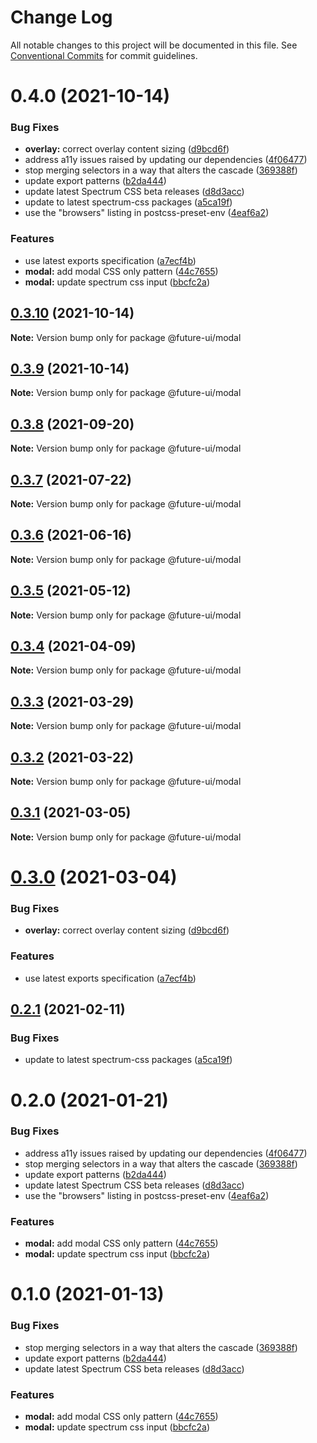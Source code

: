 # Change Log

All notable changes to this project will be documented in this file.
See [Conventional Commits](https://conventionalcommits.org) for commit guidelines.

# 0.4.0 (2021-10-14)


### Bug Fixes

* **overlay:** correct overlay content sizing ([d9bcd6f](https://github.com/adobe/spectrum-web-components/commit/d9bcd6fd6b4eecae297c6e5cc5330e79a9e198ff))
* address a11y issues raised by updating our dependencies ([4f06477](https://github.com/adobe/spectrum-web-components/commit/4f0647782eea7fdd85560e1bcb2f8b892f30bc33))
* stop merging selectors in a way that alters the cascade ([369388f](https://github.com/adobe/spectrum-web-components/commit/369388f8cc147543891087991c569f849ddb9b38))
* update export patterns ([b2da444](https://github.com/adobe/spectrum-web-components/commit/b2da444359b4022ed3f61dedf563b5bacba42103))
* update latest Spectrum CSS beta releases ([d8d3acc](https://github.com/adobe/spectrum-web-components/commit/d8d3acc86de31e58219db6ba2a9d045b83cbe103))
* update to latest spectrum-css packages ([a5ca19f](https://github.com/adobe/spectrum-web-components/commit/a5ca19f67d5b3f0951667c4441d4d977bf1e0937))
* use the "browsers" listing in postcss-preset-env ([4eaf6a2](https://github.com/adobe/spectrum-web-components/commit/4eaf6a28f7b5eaf60487841d264d6d804ae675ce))


### Features

* use latest exports specification ([a7ecf4b](https://github.com/adobe/spectrum-web-components/commit/a7ecf4b6da7996f36a8a89f62cc2384709497008))
* **modal:** add modal CSS only pattern ([44c7655](https://github.com/adobe/spectrum-web-components/commit/44c765582baba6f751602f7b37a083dd5234e4df))
* **modal:** update spectrum css input ([bbcfc2a](https://github.com/adobe/spectrum-web-components/commit/bbcfc2a35a42fc3b81d3de17f216e4c872d3ac07))





## [0.3.10](https://github.com/adobe/spectrum-web-components/compare/@future-ui/modal@0.3.8...@future-ui/modal@0.3.10) (2021-10-14)

**Note:** Version bump only for package @future-ui/modal

## [0.3.9](https://github.com/adobe/spectrum-web-components/compare/@future-ui/modal@0.3.8...@future-ui/modal@0.3.9) (2021-10-14)

**Note:** Version bump only for package @future-ui/modal

## [0.3.8](https://github.com/adobe/spectrum-web-components/compare/@future-ui/modal@0.3.7...@future-ui/modal@0.3.8) (2021-09-20)

**Note:** Version bump only for package @future-ui/modal

## [0.3.7](https://github.com/adobe/spectrum-web-components/compare/@future-ui/modal@0.3.6...@future-ui/modal@0.3.7) (2021-07-22)

**Note:** Version bump only for package @future-ui/modal

## [0.3.6](https://github.com/adobe/spectrum-web-components/compare/@future-ui/modal@0.3.5...@future-ui/modal@0.3.6) (2021-06-16)

**Note:** Version bump only for package @future-ui/modal

## [0.3.5](https://github.com/adobe/spectrum-web-components/compare/@future-ui/modal@0.3.4...@future-ui/modal@0.3.5) (2021-05-12)

**Note:** Version bump only for package @future-ui/modal

## [0.3.4](https://github.com/adobe/spectrum-web-components/compare/@future-ui/modal@0.3.3...@future-ui/modal@0.3.4) (2021-04-09)

**Note:** Version bump only for package @future-ui/modal

## [0.3.3](https://github.com/adobe/spectrum-web-components/compare/@future-ui/modal@0.3.2...@future-ui/modal@0.3.3) (2021-03-29)

**Note:** Version bump only for package @future-ui/modal

## [0.3.2](https://github.com/adobe/spectrum-web-components/compare/@future-ui/modal@0.3.1...@future-ui/modal@0.3.2) (2021-03-22)

**Note:** Version bump only for package @future-ui/modal

## [0.3.1](https://github.com/adobe/spectrum-web-components/compare/@future-ui/modal@0.3.0...@future-ui/modal@0.3.1) (2021-03-05)

**Note:** Version bump only for package @future-ui/modal

# [0.3.0](https://github.com/adobe/spectrum-web-components/compare/@future-ui/modal@0.2.1...@future-ui/modal@0.3.0) (2021-03-04)

### Bug Fixes

-   **overlay:** correct overlay content sizing ([d9bcd6f](https://github.com/adobe/spectrum-web-components/commit/d9bcd6fd6b4eecae297c6e5cc5330e79a9e198ff))

### Features

-   use latest exports specification ([a7ecf4b](https://github.com/adobe/spectrum-web-components/commit/a7ecf4b6da7996f36a8a89f62cc2384709497008))

## [0.2.1](https://github.com/adobe/spectrum-web-components/compare/@future-ui/modal@0.2.0...@future-ui/modal@0.2.1) (2021-02-11)

### Bug Fixes

-   update to latest spectrum-css packages ([a5ca19f](https://github.com/adobe/spectrum-web-components/commit/a5ca19f67d5b3f0951667c4441d4d977bf1e0937))

# 0.2.0 (2021-01-21)

### Bug Fixes

-   address a11y issues raised by updating our dependencies ([4f06477](https://github.com/adobe/spectrum-web-components/commit/4f0647782eea7fdd85560e1bcb2f8b892f30bc33))
-   stop merging selectors in a way that alters the cascade ([369388f](https://github.com/adobe/spectrum-web-components/commit/369388f8cc147543891087991c569f849ddb9b38))
-   update export patterns ([b2da444](https://github.com/adobe/spectrum-web-components/commit/b2da444359b4022ed3f61dedf563b5bacba42103))
-   update latest Spectrum CSS beta releases ([d8d3acc](https://github.com/adobe/spectrum-web-components/commit/d8d3acc86de31e58219db6ba2a9d045b83cbe103))
-   use the "browsers" listing in postcss-preset-env ([4eaf6a2](https://github.com/adobe/spectrum-web-components/commit/4eaf6a28f7b5eaf60487841d264d6d804ae675ce))

### Features

-   **modal:** add modal CSS only pattern ([44c7655](https://github.com/adobe/spectrum-web-components/commit/44c765582baba6f751602f7b37a083dd5234e4df))
-   **modal:** update spectrum css input ([bbcfc2a](https://github.com/adobe/spectrum-web-components/commit/bbcfc2a35a42fc3b81d3de17f216e4c872d3ac07))

# 0.1.0 (2021-01-13)

### Bug Fixes

-   stop merging selectors in a way that alters the cascade ([369388f](https://github.com/adobe/spectrum-web-components/commit/369388f8cc147543891087991c569f849ddb9b38))
-   update export patterns ([b2da444](https://github.com/adobe/spectrum-web-components/commit/b2da444359b4022ed3f61dedf563b5bacba42103))
-   update latest Spectrum CSS beta releases ([d8d3acc](https://github.com/adobe/spectrum-web-components/commit/d8d3acc86de31e58219db6ba2a9d045b83cbe103))

### Features

-   **modal:** add modal CSS only pattern ([44c7655](https://github.com/adobe/spectrum-web-components/commit/44c765582baba6f751602f7b37a083dd5234e4df))
-   **modal:** update spectrum css input ([bbcfc2a](https://github.com/adobe/spectrum-web-components/commit/bbcfc2a35a42fc3b81d3de17f216e4c872d3ac07))
